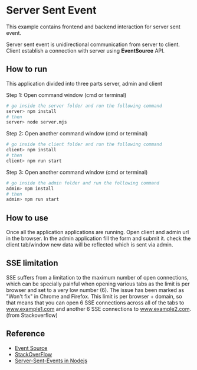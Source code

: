 # Server Sent Event
This example contains frontend and backend interaction for server sent event.

Server sent event is unidirectional communication from server to client. Client establish a connection with server using **EventSource** API.

## How to run
This application divided into three parts server, admin and client

Step 1: Open command window (cmd or terminal)
```bash
# go inside the server folder and run the following command
server> npm install
# then
server> node server.mjs
```

Step 2: Open another command window (cmd or terminal)
```bash
# go inside the client folder and run the following command
client> npm install
# then 
client> npm run start
```

Step 3: Open another command window (cmd or terminal)
```bash
# go inside the admin folder and run the following command
admin> npm install
# then
admin> npm run start
```

## How to use
Once all the application applications are running. Open client and admin url in the browser. In the admin application fill the form and submit it. check the client tab/window new data will be reflected which is sent via admin.

## SSE limitation
SSE suffers from a limitation to the maximum number of open connections, which can be specially painful when opening various tabs as the limit is per browser and set to a very low number (6). The issue has been marked as "Won't fix" in Chrome and Firefox. This limit is per browser + domain, so that means that you can open 6 SSE connections across all of the tabs to www.example1.com and another 6 SSE connections to www.example2.com. (from Stackoverflow)

## Reference
* [Event Source](https://developer.mozilla.org/en-US/docs/Web/API/EventSource)
* [StackOverFlow](https://stackoverflow.com/questions/5195452/websockets-vs-server-sent-events-eventsource/5326159#5326159)
* [Server-Sent-Events in Nodejs](https://alligator.io/nodejs/server-sent-events-build-realtime-app/)